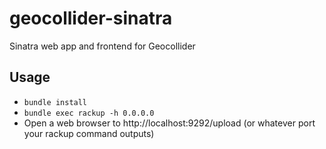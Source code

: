 # geocollider-sinatra
Sinatra web app and frontend for Geocollider

## Usage

* `bundle install`
* `bundle exec rackup -h 0.0.0.0`
* Open a web browser to http://localhost:9292/upload (or whatever port your rackup command outputs)
